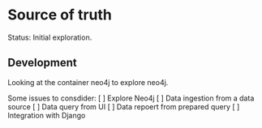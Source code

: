 # Source of truth

Status: Initial exploration.

## Development

Looking at the container neo4j to explore neo4j.

Some issues to consdider:
[ ] Explore Neo4j
[ ] Data ingestion from a data source
[ ] Data query from UI
[ ] Data repoert from prepared query
[ ] Integration with Django

